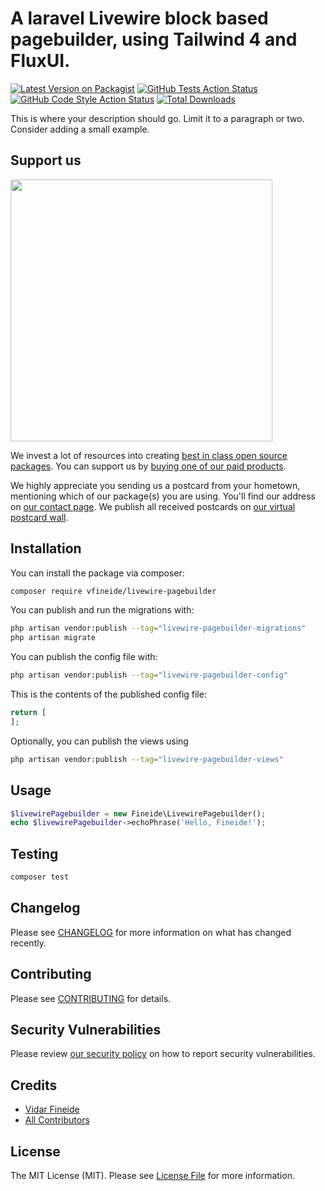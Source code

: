 # A laravel Livewire block based pagebuilder, using Tailwind 4 and FluxUI.

[![Latest Version on Packagist](https://img.shields.io/packagist/v/vfineide/livewire-pagebuilder.svg?style=flat-square)](https://packagist.org/packages/vfineide/livewire-pagebuilder)
[![GitHub Tests Action Status](https://img.shields.io/github/actions/workflow/status/vfineide/livewire-pagebuilder/run-tests.yml?branch=main&label=tests&style=flat-square)](https://github.com/vfineide/livewire-pagebuilder/actions?query=workflow%3Arun-tests+branch%3Amain)
[![GitHub Code Style Action Status](https://img.shields.io/github/actions/workflow/status/vfineide/livewire-pagebuilder/fix-php-code-style-issues.yml?branch=main&label=code%20style&style=flat-square)](https://github.com/vfineide/livewire-pagebuilder/actions?query=workflow%3A"Fix+PHP+code+style+issues"+branch%3Amain)
[![Total Downloads](https://img.shields.io/packagist/dt/vfineide/livewire-pagebuilder.svg?style=flat-square)](https://packagist.org/packages/vfineide/livewire-pagebuilder)

This is where your description should go. Limit it to a paragraph or two. Consider adding a small example.

## Support us

[<img src="https://github-ads.s3.eu-central-1.amazonaws.com/livewire-pagebuilder.jpg?t=1" width="419px" />](https://spatie.be/github-ad-click/livewire-pagebuilder)

We invest a lot of resources into creating [best in class open source packages](https://spatie.be/open-source). You can support us by [buying one of our paid products](https://spatie.be/open-source/support-us).

We highly appreciate you sending us a postcard from your hometown, mentioning which of our package(s) you are using. You'll find our address on [our contact page](https://spatie.be/about-us). We publish all received postcards on [our virtual postcard wall](https://spatie.be/open-source/postcards).

## Installation

You can install the package via composer:

```bash
composer require vfineide/livewire-pagebuilder
```

You can publish and run the migrations with:

```bash
php artisan vendor:publish --tag="livewire-pagebuilder-migrations"
php artisan migrate
```

You can publish the config file with:

```bash
php artisan vendor:publish --tag="livewire-pagebuilder-config"
```

This is the contents of the published config file:

```php
return [
];
```

Optionally, you can publish the views using

```bash
php artisan vendor:publish --tag="livewire-pagebuilder-views"
```

## Usage

```php
$livewirePagebuilder = new Fineide\LivewirePagebuilder();
echo $livewirePagebuilder->echoPhrase('Hello, Fineide!');
```

## Testing

```bash
composer test
```

## Changelog

Please see [CHANGELOG](CHANGELOG.md) for more information on what has changed recently.

## Contributing

Please see [CONTRIBUTING](CONTRIBUTING.md) for details.

## Security Vulnerabilities

Please review [our security policy](../../security/policy) on how to report security vulnerabilities.

## Credits

- [Vidar Fineide](https://github.com/vfineide)
- [All Contributors](../../contributors)

## License

The MIT License (MIT). Please see [License File](LICENSE.md) for more information.
